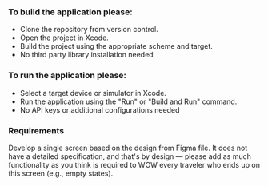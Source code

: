 ### To build the application please:
- Clone the repository from version control.
- Open the project in Xcode.
- Build the project using the appropriate scheme and target.
- No third party library installation needed

### To run the application please:
- Select a target device or simulator in Xcode.
- Run the application using the "Run" or "Build and Run" command.
- No API keys or additional configurations needed

### Requirements
Develop a single screen based on the design from Figma file. It does not have a detailed specification, and that's by design — please add as much functionality as you think is required to WOW every traveler who ends up on this screen (e.g., empty states).

